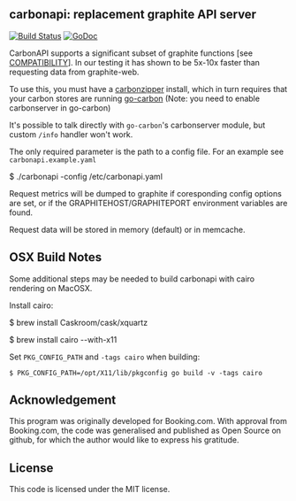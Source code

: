 carbonapi: replacement graphite API server
------------------------------------------

[![Build Status](https://travis-ci.org/dgryski/carbonapi.svg?branch=master)](https://travis-ci.org/dgryski/carbonapi)
[![GoDoc](https://godoc.org/github.com/dgryski/carbonapi?status.svg)](https://godoc.org/github.com/dgryski/carbonapi)


CarbonAPI supports a significant subset of graphite functions [see [COMPATIBILITY](COMPATIBILITY.md)].
In our testing it has shown to be 5x-10x faster than requesting data from graphite-web.

To use this, you must have a [carbonzipper](https://github.com/dgryski/carbonzipper)
install, which in turn requires that your
carbon stores are running [go-carbon](https://github.com/lomik/go-carbon) (Note: you need to enable carbonserver in go-carbon)

It's possible to talk directly with `go-carbon`'s carbonserver module, but custom `/info` handler won't work.

The only required parameter is the path to a config file. For an example see `carbonapi.example.yaml`

$ ./carbonapi -config /etc/carbonapi.yaml

Request metrics will be dumped to graphite if coresponding config options are set,
or if the GRAPHITEHOST/GRAPHITEPORT environment variables are found.

Request data will be stored in memory (default) or in memcache.

OSX Build Notes
---------------
Some additional steps may be needed to build carbonapi with cairo rendering on MacOSX.

Install cairo:

$ brew install Caskroom/cask/xquartz

$ brew install cairo --with-x11

Set `PKG_CONFIG_PATH` and `-tags cairo` when building:

`$ PKG_CONFIG_PATH=/opt/X11/lib/pkgconfig go build -v -tags cairo`

Acknowledgement
---------------
This program was originally developed for Booking.com.  With approval
from Booking.com, the code was generalised and published as Open Source
on github, for which the author would like to express his gratitude.

License
-------

This code is licensed under the MIT license.
